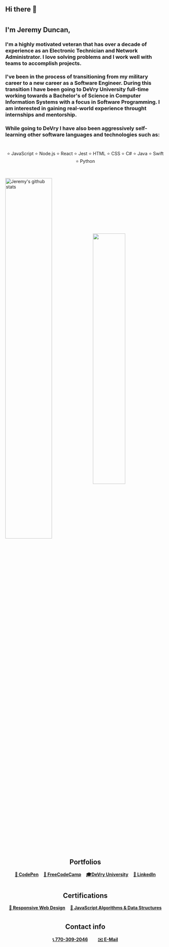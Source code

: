 ## Hi there 👋
#
## I'm Jeremy Duncan,

 ### <p>I'm a highly motivated veteran that has over a decade of experience as an Electronic Technician and Network Administrator. I love solving problems and I work well with teams to accomplish projects.</p> 
 ### <p>I've been in the process of transitioning from my military career to a new career as a Software Engineer. During this transition I have been going to DeVry University full-time working towards a Bachelor's of Science in Computer Information Systems with a focus in Software Programming. I am interested in gaining real-world experience throught internships and mentorship.</p>
 ### <p>While going to DeVry I have also been aggressively self-learning other software languages and technologies such as: </p>
 # 
 <div style="text-align: center;">
⭐️ JavaScript ⭐️ Node.js ⭐️ React ⭐️ Jest ⭐️ HTML ⭐️ CSS ⭐️ C# ⭐️ Java ⭐️ Swift ⭐️ Python
</div>
 

<!--[![Jeremy's GitHub stats](https://github-readme-stats.vercel.app/api?username=JeremyDuncan)](https://github.com/JeremyDuncan/github-readme-stats)-->
#
<a href="#"><img align="center" width="54%" src="https://github-readme-stats.vercel.app/api?username=JeremyDuncan&show_icons=true&include_all_commits=true&theme=buefy&hide_border=true" alt="Jeremy's github stats" /></a> 
<a href="#"><img align="center" width="45%" src="https://github-readme-stats.vercel.app/api/top-langs/?username=JeremyDuncan&layout=compact&theme=buefy&hide_border=true" /></a>

#
<h2 style="text-align: center;">Portfolios</h2>

<div style="text-align: center;">
<strong><a href="https://codepen.io/jduncan05/full/JjOVvMg">💾 CodePen</a></strong> 
&nbsp;&nbsp;
<strong><a href="https://www.freecodecamp.org/JeremyDuncan">💾 FreeCodeCamp</a></strong>
&nbsp;&nbsp;
<strong><a href="https://jeremyduncan1984.wixsite.com/jeremy-duncan"> 🎓DeVry University</a></strong>
&nbsp;&nbsp;
<strong><a href="https://www.linkedin.com/in/jeremy-duncan2021">🔗 LinkedIn</a></strong>
</div>

#
<div style="text-align: center;">
<h2 style="text-align: center;">Certifications</h2>
<strong><a href="https://www.freecodecamp.org/certification/jeremyduncan/responsive-web-design">📌 Responsive Web Design</a></strong>
&nbsp;&nbsp;
<strong><a href="https://www.freecodecamp.org/certification/jeremyduncan/javascript-algorithms-and-data-structures">📌 JavaScript Algorithms & Data Structures</a></strong>
</div>



#
  <h2 style="text-align: center;">Contact info</h2>


<div style="text-align: center;">
<strong><a href="tel:757-637-0202"> 📞 770-309-2046</a></strong> 
&nbsp;&nbsp;&nbsp;&nbsp;&nbsp;&nbsp;
<strong> <a href="mailto:jeremy.duncan1984@gmail.com">✉️ E-Mail</a> </strong>
</div>

#
<!--
**JeremyDuncan/JeremyDuncan** is a ✨ _special_ ✨ repository because its `README.md` (this file) appears on your GitHub profile.

Here are some ideas to get you started:

- 🔭 I’m currently working on ...
- 🌱 I’m currently learning ...
- 👯 I’m looking to collaborate on ...
- 🤔 I’m looking for help with ...
- 💬 Ask me about ...
- 📫 How to reach me: ...
- 😄 Pronouns: ...
- ⚡ Fun fact: ...
-->

